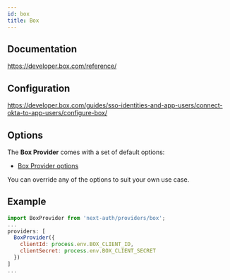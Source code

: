 ```yaml
---
id: box
title: Box
---
```


## Documentation

https://developer.box.com/reference/

## Configuration

https://developer.box.com/guides/sso-identities-and-app-users/connect-okta-to-app-users/configure-box/

## Options

The **Box Provider** comes with a set of default options:

- [Box Provider options](https://github.com/nextauthjs/next-auth/blob/main/src/providers/box.js)

You can override any of the options to suit your own use case.

## Example

```js
import BoxProvider from 'next-auth/providers/box';
...
providers: [
  BoxProvider({
    clientId: process.env.BOX_CLIENT_ID,
    clientSecret: process.env.BOX_CLIENT_SECRET
  })
]
...
```
